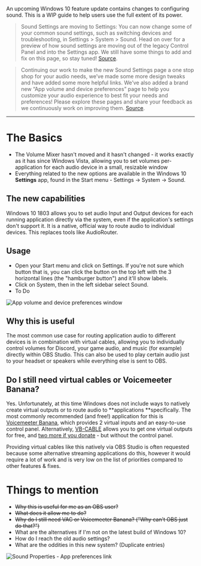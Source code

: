 An upcoming Windows 10 feature update contains changes to configuring sound. This is a WIP guide to help users use the full extent of its power.

> Sound Settings are moving to Settings: You can now change some of your common sound settings, such as switching devices and troubleshooting, in Settings > System > Sound. Head on over for a preview of how sound settings are moving out of the legacy Control Panel and into the Settings app. We still have some things to add and fix on this page, so stay tuned! [Source](https://blogs.windows.com/windowsexperience/2017/11/08/announcing-windows-10-insider-preview-build-17035-pc/#fAGsyK2Z5rg88zRD.97).

> Continuing our work to make the new Sound Settings page a one stop shop for your audio needs, we’ve made some more design tweaks and have added some more helpful links. We’ve also added a brand new “App volume and device preferences” page to help you customize your audio experience to best fit your needs and preferences! Please explore these pages and share your feedback as we continuously work on improving them. [Source](https://blogs.windows.com/windowsexperience/2018/01/11/announcing-windows-10-insider-preview-build-17074-pc/#775SUx07GWhZqywu.97).

***

# The Basics

* The Volume Mixer hasn't moved and it hasn't changed - it works exactly as it has since Windows Vista, allowing you to set volumes per-application for each audio device in a small, resizable window
* Everything related to the new options are available in the Windows 10 **Settings** app, found in the Start menu - Settings -> System -> Sound.

## The new capabilities

Windows 10 1803 allows you to set audio Input and Output devices for each running application directly via the system, even if the application's settings don't support it. It is a native, official way to route audio to individual devices. This replaces tools like AudioRouter.

## Usage

* Open your Start menu and click on Settings. If you're not sure which button that is, you can click the button on the top left with the 3 horizontal lines (the "hamburger button") and it'll show labels.
* Click on System, then in the left sidebar select Sound.
* To Do

![App volume and device preferences window](https://i.imgur.com/ew1zIA9.png)

## Why this is useful

The most common use case for routing application audio to different devices is in combination with virtual cables, allowing you to individually control volumes for Discord, your game audio, and music (for example) directly within OBS Studio. This can also be used to play certain audio just to your headset or speakers while everything else is sent to OBS.

## Do I still need virtual cables or Voicemeeter Banana?

Yes. Unfortunately, at this time Windows does not include ways to natively create virtual outputs or to route audio to **applications **specifically. The most commonly recommended (and free!) application for this is [Voicemeeter Banana](https://www.vb-audio.com/Voicemeeter/banana.htm), which provides 2 virtual inputs and an easy-to-use control panel. Alternatively, [VB-CABLE](https://www.vb-audio.com/Cable/) allows you to get one virtual outputs for free, and [two more if you donate](https://www.vb-audio.com/Cable/#DownloadCable) - but without the control panel.

Providing virtual cables like this natively via OBS Studio is often requested because some alternative streaming applications do this, however it would require a lot of work and is very low on the list of priorities compared to other features & fixes.

# Things to mention

* ~~Why this is useful for me as an OBS user?~~
* ~~What does it allow me to do?~~
* ~~Why do I still need VAC or Voicemeeter Banana? ("Why can't OBS just do that?")~~
* What are the alternatives if I'm not on the latest build of Windows 10?
* How do I reach the old audio settings?
* What are the oddities in this new system? (Duplicate entries)

![Sound Properties - App preferences link](https://i.imgur.com/Yf2CYKC.png)